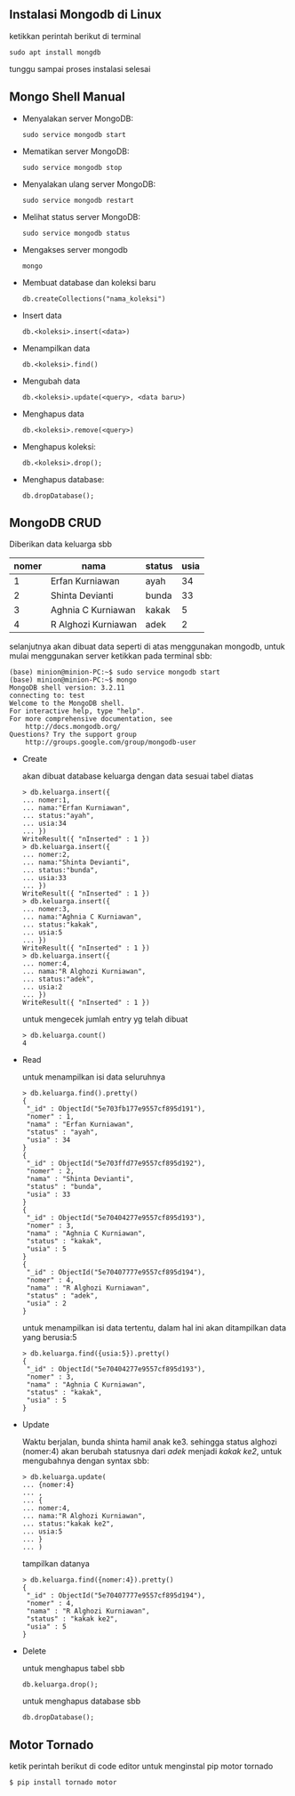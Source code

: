 ## Instalasi Mongodb di Linux
 ketikkan perintah berikut di terminal
 ```
 sudo apt install mongdb
 ```
 tunggu sampai proses instalasi selesai

## Mongo Shell Manual

* Menyalakan server MongoDB:
  ```
  sudo service mongodb start
  ```
* Mematikan server MongoDB:
  ```
  sudo service mongodb stop
  ```
* Menyalakan ulang server MongoDB:
  ```
  sudo service mongodb restart
  ```
* Melihat status server MongoDB:
  ```
  sudo service mongodb status
  ```
* Mengakses server mongodb
  ```
  mongo
  ```
* Membuat database dan koleksi baru
  ```
  db.createCollections("nama_koleksi")
  ```
* Insert data
  ```
  db.<koleksi>.insert(<data>)
  ```
* Menampilkan data
  ```
  db.<koleksi>.find()
  ```
* Mengubah data
  ```
  db.<koleksi>.update(<query>, <data baru>)
  ```
* Menghapus data
  ```
  db.<koleksi>.remove(<query>)
  ```
* Menghapus koleksi:
  ```
  db.<koleksi>.drop();
  ```
* Menghapus database:
  ```
  db.dropDatabase();
  ```
## MongoDB CRUD
Diberikan data keluarga sbb

nomer | nama | status | usia
------|------|--------|------
1 | Erfan Kurniawan | ayah | 34
2 | Shinta Devianti | bunda | 33
3 | Aghnia C Kurniawan | kakak | 5
4 | R Alghozi Kurniawan | adek | 2

selanjutnya akan dibuat data seperti di atas menggunakan mongodb, untuk mulai menggunakan server ketikkan pada terminal sbb: 

```
(base) minion@minion-PC:~$ sudo service mongodb start
(base) minion@minion-PC:~$ mongo
MongoDB shell version: 3.2.11
connecting to: test
Welcome to the MongoDB shell.
For interactive help, type "help".
For more comprehensive documentation, see
	http://docs.mongodb.org/
Questions? Try the support group
	http://groups.google.com/group/mongodb-user
```
* Create

  akan dibuat database keluarga dengan data sesuai tabel diatas
  ```
  > db.keluarga.insert({
  ... nomer:1,
  ... nama:"Erfan Kurniawan",
  ... status:"ayah",
  ... usia:34
  ... })
  WriteResult({ "nInserted" : 1 })
  > db.keluarga.insert({
  ... nomer:2,
  ... nama:"Shinta Devianti",
  ... status:"bunda",
  ... usia:33
  ... })
  WriteResult({ "nInserted" : 1 })
  > db.keluarga.insert({
  ... nomer:3,
  ... nama:"Aghnia C Kurniawan",
  ... status:"kakak",
  ... usia:5
  ... })
  WriteResult({ "nInserted" : 1 })
  > db.keluarga.insert({
  ... nomer:4,
  ... nama:"R Alghozi Kurniawan",
  ... status:"adek",
  ... usia:2
  ... })
  WriteResult({ "nInserted" : 1 })
  ```
  untuk mengecek jumlah entry yg telah dibuat
  ```
  > db.keluarga.count()
  4
  ```
* Read

  untuk menampilkan isi data seluruhnya
  ```
  > db.keluarga.find().pretty()
  {
   "_id" : ObjectId("5e703fb177e9557cf895d191"),
   "nomer" : 1,
   "nama" : "Erfan Kurniawan",
   "status" : "ayah",
   "usia" : 34
  }
  {
   "_id" : ObjectId("5e703ffd77e9557cf895d192"),
   "nomer" : 2,
   "nama" : "Shinta Devianti",
   "status" : "bunda",
   "usia" : 33
  }
  {
   "_id" : ObjectId("5e70404277e9557cf895d193"),
   "nomer" : 3,
   "nama" : "Aghnia C Kurniawan",
   "status" : "kakak",
   "usia" : 5
  }
  {
   "_id" : ObjectId("5e70407777e9557cf895d194"),
   "nomer" : 4,
   "nama" : "R Alghozi Kurniawan",
   "status" : "adek",
   "usia" : 2
  }
  ```
  untuk menampilkan isi data tertentu, dalam hal ini akan ditampilkan data yang berusia:5
  ```
  > db.keluarga.find({usia:5}).pretty()
  {
   "_id" : ObjectId("5e70404277e9557cf895d193"),
   "nomer" : 3,
   "nama" : "Aghnia C Kurniawan",
   "status" : "kakak",
   "usia" : 5
  }
  ```
* Update

  Waktu berjalan, bunda shinta hamil anak ke3. sehingga status alghozi (nomer:4) akan berubah statusnya dari *adek* menjadi
  *kakak ke2*, untuk mengubahnya dengan syntax sbb:
  ```
  > db.keluarga.update(
  ... {nomer:4}
  ... ,
  ... {
  ... nomer:4,
  ... nama:"R Alghozi Kurniawan",
  ... status:"kakak ke2",
  ... usia:5
  ... }
  ... )
  ```
  tampilkan datanya
  ```
  > db.keluarga.find({nomer:4}).pretty()
  {
   "_id" : ObjectId("5e70407777e9557cf895d194"),
   "nomer" : 4,
   "nama" : "R Alghozi Kurniawan",
   "status" : "kakak ke2",
   "usia" : 5
  }
  ```
* Delete

  untuk menghapus tabel sbb
  ```
  db.keluarga.drop();
  ```
  untuk menghapus database sbb
  ```
  db.dropDatabase();
  ```
## Motor Tornado
ketik perintah berikut di code editor untuk menginstal pip motor tornado
```
$ pip install tornado motor
```
